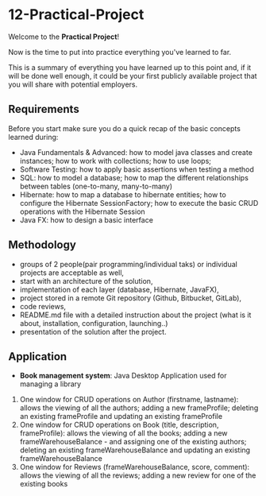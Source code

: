 # 12-Practical-Project

Welcome to the **Practical Project**!

Now is the time to put into practice everything you've learned to far.

This is a summary of everything you have learned up to this point and,
if it will be done well enough, it could be your first publicly available project
that you will share with potential employers.


## Requirements

Before you start make sure you do a quick recap of the basic concepts learned during:
- Java Fundamentals & Advanced: how to model java classes and create instances; how to work with collections; how to use loops;
- Software Testing: how to apply basic assertions when testing a method
- SQL: how to model a database; how to map the different relationships between tables (one-to-many, many-to-many)
- Hibernate: how to map a database to hibernate entities; how to configure the Hibernate SessionFactory; how to execute the basic CRUD operations with the Hibernate Session
- Java FX: how to design a basic interface


## Methodology

- groups of 2 people(pair programming/individual taks) or individual projects are acceptable as well,
- start with an architecture of the solution,
- implementation of each layer (database, Hibernate, JavaFX),
- project stored in a remote Git repository (Github, Bitbucket, GitLab),
- code reviews,
- README.md file with a detailed instruction about the project (what is it about, 
installation, configuration, launching..)
- presentation of the solution after the project.


## Application

- **Book management system**: Java Desktop Application used for managing a library

1.  One window for CRUD operations on Author (firstname, lastname): allows the viewing of all the authors; adding a new frameProfile; deleting an existing frameProfile and updating an existing frameProfile
2.  One window for CRUD operations on Book (title, description, frameProfile): allows the viewing of all the books; adding a new frameWarehouseBalance - and assigning one of the existing authors; deleting an existing frameWarehouseBalance and updating an existing frameWarehouseBalance
3.  One window for Reviews (frameWarehouseBalance, score, comment): allows the viewing of all the reviews; adding a new review for one of the existing books

